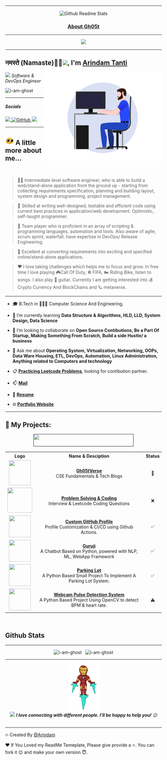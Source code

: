 
---

<div align="center">    
    <img width="180px" height="220px" src="https://octodex.github.com/images/daftpunktocat-guy.gif" align="center" alt="Github Readme Stats"/>
    <h3>
        <a href="https://i-am-ghost.github.io/i-Am-GhOsT/" style="font-weight:bold">
           About Gh05t
        </a>
    </h3>
</div>

---

<div align="center">
    <a href="https://git.io/typing-svg">
        <img src="https://readme-typing-svg.herokuapp.com?font=Caveat&size=25&height=45&lines=+Hey!+Welcome+To+My+Github+Profile...">
    </a>
</div>

---


<h2>
    नमस्ते (Namaste)🙏🏻<img src="https://camo.githubusercontent.com/fb070d9f71a64edbafed08519130d75e7e0a0a69665d50d94ad095157f702e59/68747470733a2f2f6d656469612e67697068792e636f6d2f6d656469612f6d47634e6a736657416a593541455a4e77362f67697068792e676966" width="65px">, I'm 
    <a href="https://i-am-ghost.github.io/i-Am-GhOsT/" style="font-weight:bold">
        Arindam Tanti
    </a>
</h2>
<img align='right' src="gifs/side%20banner.gif" width="380">


<p>
    <img src="https://media.giphy.com/media/WUlplcMpOCEmTGBtBW/giphy.gif" width="30">
    <em>
        Software & DevOps Engineer 
    </em>
</p>
<div>  
    <img src="https://komarev.com/ghpvc/?username=i-am-ghost&label=Profile%20views&color=0e75b6&style=flat" alt="i-am-ghost"/>
    <a href="https://github.com/i-Am-GhOsT/i-Am-GhOsT/actions/workflows/pages/pages-build-deployment">
        <img src="https://github.com/i-Am-GhOsT/i-Am-GhOsT/actions/workflows/pages/pages-build-deployment/badge.svg" alt="">
    </a>
</div>

---
<h5 align="Left" style="font-weight:bold">
    <em>
        Socials
    </em>
</h5>
<a href="https://linkedin.com/in/arindam-tanti/">
    <img src="https://img.shields.io/badge/-Arindam%20Tanti-blue?style=flat-square&logo=Linkedin&logoColor=white&link=https://linkedin.com/in/arindam-tanti/">
</a>
<a href="https://github.com/i-Am-GhOsT">
    <img src="https://img.shields.io/github/followers/i-am-ghost.svg?label=i-Am-GhOsT&style=social" alt="GitHub">
</a>
<a href="https://twitter.com/Arindam_Tanti">
    <img src="https://img.shields.io/twitter/follow/arindam_tanti?style=social">
</a>

---

## <img src="gifs/flying%20swag.gif" width="28"> A little more about me...

<br>

>👨‍💻 Intermediate level software engineer, who is able to build a web/stand-alone application from the ground up - starting from collecting requirements specification, planning and building layout, system design and programming, project management.

> 🤹 Skilled at writing well-designed, testable and efficient code using current best practices in application/web development. Optimistic, self-taught programmer.

> 🎯 Team player who is proficient in an array of scripting & programming languages, automation and tools. Also aware of agile, scrum sprint, waterfall. have expertise in DevOps/ Release Engineering. 

> 📝 Excellent at converting requirements into exciting and specified online/stand-alone applications.

> ❤️ I love taking challenges which helps me to focus and grow. In free time I love playing 🎮Call Of Duty, ⚽ FIFA, 🏍️ Riding Bike, listen to songs. I also play 🎸 guitar. Currently I am getting interested into 💰 Crypto Currency And BlockChains and 🪐 metaverse.

---

- 🎓 B.Tech in 👨🏻‍💻 Computer Science And Engineering.

- 🌱 I’m currently learning **Data Structure & Algorithms, HLD, LLD, System Design, Data Science**

- 👯 I’m looking to collaborate on **Open Source Contibutions, Be a Part Of Startup, Making Something From Scratch, Build a side Hustle/ a business**

- 💬 Ask me about **Operating System, Virtualization, Networking, OOPs, Data Ware Housing, ETL, DevOps, Automation, Linux Administration, Anything related to Computers and technology**

- :clipboard: [**Practicing Leetcode Problems**](https://docs.google.com/spreadsheets/d/1ZLtG94a_BBog8glO_CQPunB8DAXOd99qtPNT-p3gw3A/edit#gid=0), looking for contibution partner.


- 📫 [**Mail**](mailto:arindamtanti123@gmail.com)

- 📄 [**Resume**](https://bit.ly/3J8FoPH)

- 🌐 [**Portfolio Website**](https://i-am-ghost.github.io/i-Am-GhOsT/)

---

## **💼 My Projects**:

<div align="center">
    <a href="">
        <img src="https://readme-typing-svg.herokuapp.com?size=15&color=1D11F7&center=true&vCenter=true&multiline=true&lines=Click+Logos+%26+Get+Re-direct+To+Project" width="80%" height="40">
    </a>
</div>
<div align="center">
    <table>
        <tr align="center">
        <th>Logo</th>
        <th>Name  & Desciption</th>
        <th>Status</th> 
        </tr>
        <tr align="center">
            <td>
                <a href="https://i-am-ghost.github.io/GhostVerse/">
                    <img src="https://octodex.github.com/images/benevocats.png" style="height:80px; width:70px;">
                </a>
            </td>
            <td>
                <inline style="font-weight:bold">
                    <a href="https://i-am-ghost.github.io/GhostVerse/">
                        Gh05tVerse
                    </a>
                </inline>
                <br>
                CSE Fundamentals & Tech Blogs 
            </td>
            <td>🔁</td>
        </tr>
            <tr align="center">
            <td>
                <a href="https://i-am-ghost.github.io/GhostVerse/">
                    <img src="https://octodex.github.com/images/baracktocat.jpg" style="height:80px; width:80px;">
                </a>
            </td>
            <td>
                    <inline style="font-weight:bold">
                    <a href="https://i-am-ghost.github.io/GhostVerse/leetcode">
                        Problem Solving & Coding 
                    </a>
                    </inline>
                    <br>
                    Interview & Leetcode Coding Questions
            </td>
            <td>❌</td>
        </tr>
        <tr align="center">
            <td>
                <a href="https://i-am-ghost.github.io/i-Am-GhOsT/">
                    <img src="https://octodex.github.com/images/daftpunktocat-thomas.gif" width="70px" height="70px">
                </a>
            </td>
            <td>
                <inline style="font-weight:bold">
                    <a href="https://i-am-ghost.github.io/i-Am-GhOsT/">
                        Custom GitHub Profile
                    </a>
                </inline>
                <br>
                Profile Customization & CI/CD using Github Actions.
            </td>
            <td>✅</td>
        </tr>
        <tr align="center">
            <td>
                <a href="https://github.com/i-Am-GhOsT/Guruji">
                    <img src="https://octodex.github.com/images/hubot.jpg" style="height:70px; width:70px;">
                </a>
            </td>
            <td>
                    <inline style="font-weight:bold">
                        <a href="https://github.com/i-Am-GhOsT/Guruji">
                            Guruji
                        </a>
                    </inline>
                    <br>
                    A Chatbot Based on Python, powered with NLP, ML, WebApp Framework
            </td>
            <td>✅</td>
        </tr>
        <tr align="center">
            <td>
                <a href="https://github.com/i-Am-GhOsT/OOPs_ParkingLot">
                    <img src="https://octodex.github.com/images/ironcat.jpg" style="height:70px; width:70px;">
                </a>
            </td>
            <td>
                    <inline style="font-weight:bold">
                        <a href="https://github.com/i-Am-GhOsT/OOPs_ParkingLot">
                            Parking Lot
                        </a>
                    </inline>
                    <br>
                    A Python Based Small Project To Implement A Parking Lot System.
            </td>
            <td>✅</td>
        </tr>
        <tr align="center">
            <td>
                <a href="https://github.com/i-Am-GhOsT/Web-Cam-Pulse-Detection-System">
                    <img src="https://octodex.github.com/images/labtocat.png" style="height:70px; width:70px;">
                </a>
            </td>
            <td>
                    <inline style="font-weight:bold">
                        <a href="https://github.com/i-Am-GhOsT/Web-Cam-Pulse-Detection-System">
                            Webcam Pulse Detection System
                        </a>
                    </inline>
                    <br>
                    A Python Based Project Using OpenCV to detect BPM & heart rate.
            </td>
            <td>⚠️</td>
        </tr>
    </table>
</div>
<br>

## **Github Stats**
---

<div align="center">
    <img  src="https://github-readme-stats.vercel.app/api/top-langs?username=i-am-ghost&show_icons=true&locale=en&theme=radical" alt="i-am-ghost"/>
    &nbsp;
    <img src="https://github-readme-stats.vercel.app/api?username=i-am-ghost&show_icons=true&locale=en&theme=radical" alt="i-am-ghost"/>
</div>

---

<div align="center">
    <img height="150" width="100" src="gifs/baby%20ironman%20flying.gif" />
    <br>
    <img src="https://media.giphy.com/media/LnQjpWaON8nhr21vNW/giphy.gif" width="60">
    <em>
        <b>
            I love connecting with different people.
        </b>  
        <b>
            I'll be happy to help you!
        </b> 
        😉
    </em>
    
</div>

<br>

---

🔥 Created By [@Arindam](https://linkedin.com/in/arindam-tanti/)

❤️ If You Loved my ReadMe Temeplate, Please give provide a ⭐. You can fork it 😉 and make your own version 😇.
